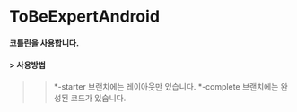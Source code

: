 # ToBeExpertAndroid

#### 코틀린을 사용합니다.
#### > 사용방법
>> *-starter 브랜치에는 레이아웃만 있습니다.
>> *-complete 브랜치에는 완성된 코드가 있습니다.

